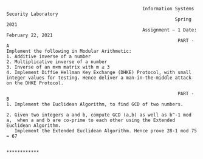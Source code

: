                                                       Information Systems Security Laboratory 
                                                                  Spring 2021                                                                      
                                                      Assignment – 1 Date: February 22, 2021 
                                                                   PART - A 
    Implement the following in Modular Arithmetic: 
    1. Additive inverse of a number 
    2. Multiplicative inverse of a number 
    3. Inverse of an m×m matrix with m ≤ 3 
    4. Implement Diffie Hellman Key Exchange (DHKE) Protocol, with small integer values for testing. Hence deliver a man-in-the-middle attack on the DHKE Protocol. 
                                                                      
                                                                   PART - B 
    1. Implement the Euclidean Algorithm, to find GCD of two numbers. 

    2. Given two integers a and b, compute GCD (a,b) as well as b^-1 mod a,  when a and b are co-prime to each other using the Extended Euclidean Algorithm.
       Implement the Extended Euclidean Algorithm. Hence prove 28-1 mod 75 = 67 
                                                                  
                                                                 ************
